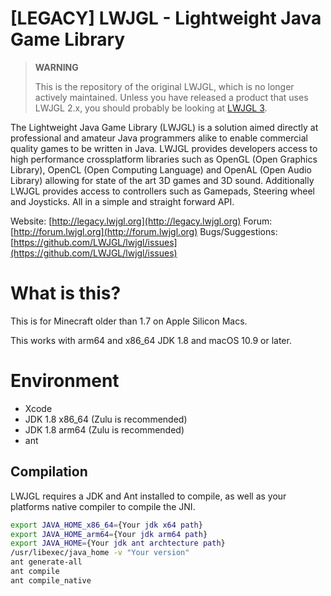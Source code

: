 [LEGACY] LWJGL - Lightweight Java Game Library
======

> **WARNING**
> 
> This is the repository of the original LWJGL, which is no longer actively maintained. Unless you have released a product that uses LWJGL 2.x, you should probably be looking at [LWJGL 3](https://github.com/LWJGL/lwjgl3).

The Lightweight Java Game Library (LWJGL) is a solution aimed directly at professional and amateur Java programmers alike to enable commercial quality games to be written in Java. 
LWJGL provides developers access to high performance crossplatform libraries such as OpenGL (Open Graphics Library), OpenCL (Open Computing Language) and OpenAL (Open Audio Library) allowing for state of the art 3D games and 3D sound.
Additionally LWJGL provides access to controllers such as Gamepads, Steering wheel and Joysticks.
All in a simple and straight forward API.

Website: [http://legacy.lwjgl.org](http://legacy.lwjgl.org)
Forum: [http://forum.lwjgl.org](http://forum.lwjgl.org)
Bugs/Suggestions: [https://github.com/LWJGL/lwjgl/issues](https://github.com/LWJGL/lwjgl/issues)

# What is this?
This is for Minecraft older than 1.7 on Apple Silicon Macs.

This works with arm64 and x86_64 JDK 1.8 and macOS 10.9 or later.

# Environment
- Xcode
- JDK 1.8 x86_64 (Zulu is recommended)
- JDK 1.8 arm64 (Zulu is recommended)
- ant

Compilation
-----------

LWJGL requires a JDK and Ant installed to compile, as well as your platforms native compiler to compile the JNI.

```bash
export JAVA_HOME_x86_64={Your jdk x64 path}
export JAVA_HOME_arm64={Your jdk arm64 path}
export JAVA_HOME={Your jdk ant archtecture path}
/usr/libexec/java_home -v "Your version"
ant generate-all
ant compile
ant compile_native
```
